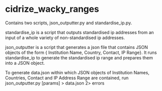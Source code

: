 # cidrize_wacky_ranges

Contains two scripts, json_outputter.py and standardise_ip.py. 

standardise_ip is a script that outputs standardised ip addresses from an input of a whole variety of non-standardised ip addresses.

json_outputter is a script that generates a json file that contains JSON objects of the form { Institution Name, Country, Contact, IP Range}. It runs standardise_ip to generate the standardised ip range and prepares them into a JSON object. 

To generate data.json within which JSON objects of Institution Names, Countries, Contact and IP Address Range are contained, run json_outputter.py [params] > data.json 2> errors
